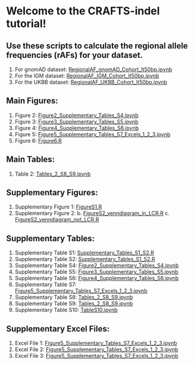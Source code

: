 # Welcome to the CRAFTS-indel tutorial! 

## Use these scripts to calculate the regional allele frequencies (rAFs) for your dataset. 
1. For gnomAD dataset: <a href="https://github.com/ColumbiaCPMG/RegionalAlleleFrequency/blob/main/RegionalAF_gnomAD_Cohort_lt50bp.ipynb" target="_blank">RegionalAF_gnomAD_Cohort_lt50bp.ipynb</a>
2. For the IGM dataset: <a href="https://github.com/ColumbiaCPMG/RegionalAlleleFrequency/blob/main/RegionalAF_IGM_Cohort_lt50bp.ipynb" target="_blank">RegionalAF_IGM_Cohort_lt50bp.ipynb</a>
2. For the UKBB dataset: <a href="https://github.com/ColumbiaCPMG/RegionalAlleleFrequency/blob/main/RegionalAF_UKBB_Cohort_lt50bp.ipynb" target="_blank">RegionalAF_UKBB_Cohort_lt50bp.ipynb</a>

## Main Figures: 
1. Figure 2: <a href="https://github.com/ColumbiaCPMG/RegionalAlleleFrequency/blob/main/Figure2_Supplementary_Tables_S4.ipynb" target="_blank">Figure2_Supplementary_Tables_S4.ipynb</a> 
2. Figure 3: <a href="https://github.com/ColumbiaCPMG/RegionalAlleleFrequency/blob/main/Figure3_Supplementary_Tables_S5.ipynb" target="_blank">Figure3_Supplementary_Tables_S5.ipynb</a> 
3. Figure 4: <a href="https://github.com/ColumbiaCPMG/RegionalAlleleFrequency/blob/main/Figure4_Supplementary_Tables_S6.ipynb" target="_blank">Figure4_Supplementary_Tables_S6.ipynb</a>
4. Figure 5: <a href="https://github.com/ColumbiaCPMG/RegionalAlleleFrequency/blob/main/Figure5_Supplementary_Tables_S7_Excels_1_2_3.ipynb" target="_blank">Figure5_Supplementary_Tables_S7_Excels_1_2_3.ipynb</a>
5. Figure 6: <a href="https://github.com/ColumbiaCPMG/RegionalAlleleFrequency/blob/main/Figure6.R" target="_blank">Figure6.R</a>

## Main Tables: 
1. Table 2: <a href="https://github.com/ColumbiaCPMG/RegionalAlleleFrequency/blob/main/Tables_2_S8_S9.ipynb" target="_blank">Tables_2_S8_S9.ipynb</a>

## Supplementary Figures: 
1. Supplementary Figure 1: <a href="https://github.com/ColumbiaCPMG/RegionalAlleleFrequency/blob/main/FigureS1.R" target="_blank">FigureS1.R</a>
2. Supplementary Figure 2: 
    b. <a href="https://github.com/ColumbiaCPMG/RegionalAlleleFrequency/blob/main/FigureS2_venndiagram_in_LCR.R" target="_blank">FigureS2_venndiagram_in_LCR.R</a>
    c. <a href="https://github.com/ColumbiaCPMG/RegionalAlleleFrequency/blob/main/FigureS2_venndiagram_not_LCR.R" target="_blank">FigureS2_venndiagram_not_LCR.R</a>

## Supplementary Tables: 
1. Supplementary Table S1: <a href="https://github.com/ColumbiaCPMG/RegionalAlleleFrequency/blob/main/Supplementary_Tables_S1_S2.R" target="_blank">Supplementary_Tables_S1_S2.R</a>
2. Supplementary Table S2: <a href="https://github.com/ColumbiaCPMG/RegionalAlleleFrequency/blob/main/Supplementary_Tables_S1_S2.R" target="_blank">Supplementary_Tables_S1_S2.R</a>
4. Supplementary Table S4: <a href="https://github.com/ColumbiaCPMG/RegionalAlleleFrequency/blob/main/Figure2_Supplementary_Tables_S4.ipynb" target="_blank">Figure2_Supplementary_Tables_S4.ipynb</a> 
5. Supplementary Table S5: <a href="https://github.com/ColumbiaCPMG/RegionalAlleleFrequency/blob/main/Figure3_Supplementary_Tables_S5.ipynb" target="_blank">Figure3_Supplementary_Tables_S5.ipynb</a> 
6. Supplementary Table S6: <a href="https://github.com/ColumbiaCPMG/RegionalAlleleFrequency/blob/main/Figure4_Supplementary_Tables_S6.ipynb" target="_blank">Figure4_Supplementary_Tables_S6.ipynb</a> 
7. Supplementary Table S7: <a href="https://github.com/ColumbiaCPMG/RegionalAlleleFrequency/blob/main/Figure5_Supplementary_Tables_S7_Excels_1_2_3.ipynb" target="_blank">Figure5_Supplementary_Tables_S7_Excels_1_2_3.ipynb</a>
8. Supplementary Table S8: <a href="https://github.com/ColumbiaCPMG/RegionalAlleleFrequency/blob/main/Tables_2_S8_S9.ipynb" target="_blank">Tables_2_S8_S9.ipynb</a>
9. Supplementary Table S9: <a href="https://github.com/ColumbiaCPMG/RegionalAlleleFrequency/blob/main/Tables_2_S8_S9.ipynb" target="_blank">Tables_2_S8_S9.ipynb</a>
10. Supplementary Table S10: <a href="https://github.com/ColumbiaCPMG/RegionalAlleleFrequency/blob/main/TableS10.ipynb" target="_blank">TableS10.ipynb</a>


## Supplementary Excel Files: 
1. Excel File 1: <a href="https://github.com/ColumbiaCPMG/RegionalAlleleFrequency/blob/main/Figure5_Supplementary_Tables_S7_Excels_1_2_3.ipynb" target="_blank">Figure5_Supplementary_Tables_S7_Excels_1_2_3.ipynb</a>
2. Excel File 2: <a href="https://github.com/ColumbiaCPMG/RegionalAlleleFrequency/blob/main/Figure5_Supplementary_Tables_S7_Excels_1_2_3.ipynb" target="_blank">Figure5_Supplementary_Tables_S7_Excels_1_2_3.ipynb</a>
3. Excel File 3: <a href="https://github.com/ColumbiaCPMG/RegionalAlleleFrequency/blob/main/Figure5_Supplementary_Tables_S7_Excels_1_2_3.ipynb" target="_blank">Figure5_Supplementary_Tables_S7_Excels_1_2_3.ipynb</a>




